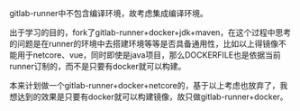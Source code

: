 gitlab-runner中不包含编译环境，故考虑集成编译环境。

出于学习的目的，fork了gitlab-runner+docker+jdk+maven，在这个过程中思考的问题是在runner的环境中去搭建环境等等是否具备通用性，比如以上得镜像不能用于netcore、vue，同时即使是java项目，那么DOCKERFILE也是依据当前runner订制的，而不是只要有docker就可以构建。

本来计划做一个gitlab-runner+docker+netcore的，基于以上考虑也放弃了，我想达到的效果是只要有docker就可以构建镜像，故只做gitlab-runner+docker。

